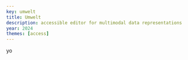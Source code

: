 ```yaml
---
key: umwelt
title: Umwelt
description: accessible editor for multimodal data representations
year: 2024
themes: [access]
---
```


yo
